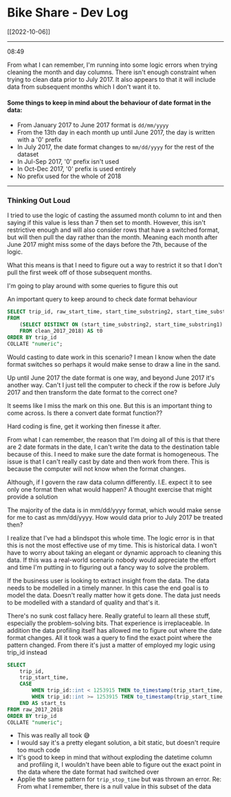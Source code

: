 # Bike Share - Dev Log
[[2022-10-06]]

---

08:49

From what I can remember, I'm running into some logic errors when trying cleaning the month and day columns. There isn't enough constraint when trying to clean data prior to July 2017. It also appears to that it will include data from subsequent months which I don't want it to. 

#### Some things to keep in mind about the behaviour of date format in the data:
- From January 2017 to June 2017 format is `dd/mm/yyyy`
- From the 13th day in each month up until June 2017, the day is written with a '0' prefix
- In July 2017, the date format changes to `mm/dd/yyyy` for the rest of the dataset
- In Jul-Sep 2017, '0' prefix isn't used 
- In Oct-Dec 2017, '0' prefix is used entirely
- No prefix used for the whole of 2018

---

### Thinking Out Loud

I tried to use the logic of casting the assumed month column to int and then saying if this value is less than 7 then set to month. However, this isn't restrictive enough and will also consider rows that have a switched format, but will then pull the day rather than the month. Meaning each month after June 2017 might miss some of the days before the 7th, because of the logic. 

What this means is that I need to figure out a way to restrict it so that I don't pull the first week off of those subsequent months.

I'm going to play around with some queries to figure this out

An important query to keep around to check date format behaviour

``` SQL
SELECT trip_id, raw_start_time, start_time_substring2, start_time_substring1
FROM
	(SELECT DISTINCT ON (start_time_substring2, start_time_substring1) start_time_substring1, start_time_substring2, trip_id, raw_start_time
	FROM clean_2017_2018) AS t0
ORDER BY trip_id
COLLATE "numeric";
```

Would casting to date work in this scenario? I mean I know when the date format switches so perhaps it would make sense to draw a line in the sand. 

Up until June 2017 the date format is one way, and beyond June 2017 it's another way. Can't I just tell the computer to check if the row is before July 2017 and then transform the date format to the correct one? 

It seems like I miss the mark on this one. But this is an important thing to come across. Is there a convert date format function??

Hard coding is fine, get it working then finesse it after.

From what I can remember, the reason that I'm doing all of this is that there are 2 date formats in the date, I can't write the data to the destination table because of this. I need to make sure the date format is homogeneous. The issue is that I can't really cast by date and then work from there. This is because the computer will not know when the format changes. 

Although, if I govern the raw data column differently. I.E. expect it to see only one format then what would happen? A thought exercise that might provide a solution

The majority of the data is in mm/dd/yyyy format, which would make sense for me to cast as mm/dd/yyyy. How would data prior to July 2017 be treated then?

I realize that I've had a blindspot this whole time. The logic error is in that this is not the most effective use of my time. This is historical data. I won't have to worry about taking an elegant or dynamic approach to cleaning this data. If this was a real-world scenario nobody would appreciate the effort and time I'm putting in to figuring out a fancy way to solve the problem. 

If the business user is looking to extract insight from the data. The data needs to be modelled in a timely manner. In this case the end goal is to model the data. Doesn't really matter how it gets done. The data just needs to be modelled with a standard of quality and that's it.

There's no sunk cost fallacy here. Really grateful to learn all these stuff, especially the problem-solving bits. That experience is irreplaceable. In addition the data profiling itself has allowed me to figure out where the date format changes. All it took was a query to find the exact point where the pattern changed. From there it's just a matter of employed my logic using trip_id instead

``` sql
SELECT
	trip_id,
	trip_start_time,
	CASE 
		WHEN trip_id::int < 1253915 THEN to_timestamp(trip_start_time, 'dd/mm/yyyy hh24:mi:ss')
		WHEN trip_id::int >= 1253915 THEN to_timestamp(trip_start_time, 'mm/dd/yyyy hh24:mi:ss')
	END AS start_ts
FROM raw_2017_2018
ORDER BY trip_id
COLLATE "numeric";
```

- This was really all took 😅
- I would say it's a pretty elegant solution, a bit static, but doesn't require too much code
- It's good to keep in mind that without exploding the datetime column and profiling it, I wouldn't have been able to figure out the exact point in the data where the date format had switched over
- Applie the same pattern for `trip_stop_time` but was thrown an error. Re: From what I remember, there is a null value in this subset of the data